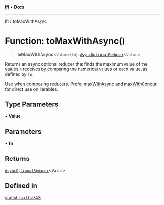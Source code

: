 [**lfi**](../readme.md) • **Docs**

---

[lfi](../globals.md) / toMaxWithAsync

# Function: toMaxWithAsync()

> **toMaxWithAsync**\<`Value`\>(`fn`):
> [`AsyncOptionalReducer`](../type-aliases/AsyncOptionalReducer.md)\<`Value`\>

Returns an async optional reducer that finds the maximum value of the values it
receives by comparing the numerical values of each value, as defined by `fn`.

Use when composing reducers. Prefer [maxWithAsync](maxWithAsync.md) and
[maxWithConcur](maxWithConcur.md) for direct use on iterables.

## Type Parameters

• **Value**

## Parameters

• **fn**

## Returns

[`AsyncOptionalReducer`](../type-aliases/AsyncOptionalReducer.md)\<`Value`\>

## Defined in

[statistics.d.ts:743](https://github.com/TomerAberbach/lfi/blob/c9ef1bf4d1040d7f49c52b70b358c019e55f524d/src/operations/statistics.d.ts#L743)
